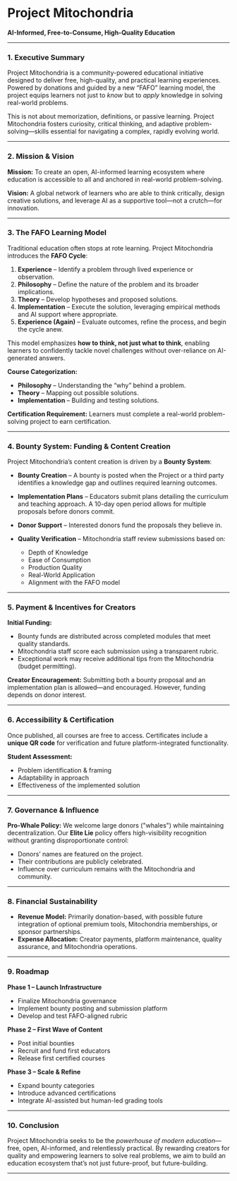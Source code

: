 # **Project Mitochondria**

**AI-Informed, Free-to-Consume, High-Quality Education**

---

### **1. Executive Summary**

Project Mitochondria is a community-powered educational initiative designed to deliver free, high-quality, and practical learning experiences. Powered by donations and guided by a new “FAFO” learning model, the project equips learners not just to *know* but to *apply* knowledge in solving real-world problems.

This is not about memorization, definitions, or passive learning. Project Mitochondria fosters curiosity, critical thinking, and adaptive problem-solving—skills essential for navigating a complex, rapidly evolving world.

---

### **2. Mission & Vision**

**Mission:**
To create an open, AI-informed learning ecosystem where education is accessible to all and anchored in real-world problem-solving.

**Vision:**
A global network of learners who are able to think critically, design creative solutions, and leverage AI as a supportive tool—not a crutch—for innovation.

---

### **3. The FAFO Learning Model**

Traditional education often stops at rote learning. Project Mitochondria introduces the **FAFO Cycle**:

1. **Experience** – Identify a problem through lived experience or observation.
2. **Philosophy** – Define the nature of the problem and its broader implications.
3. **Theory** – Develop hypotheses and proposed solutions.
4. **Implementation** – Execute the solution, leveraging empirical methods and AI support where appropriate.
5. **Experience (Again)** – Evaluate outcomes, refine the process, and begin the cycle anew.

This model emphasizes **how to think, not just what to think**, enabling learners to confidently tackle novel challenges without over-reliance on AI-generated answers.

**Course Categorization:**

* **Philosophy** – Understanding the “why” behind a problem.
* **Theory** – Mapping out possible solutions.
* **Implementation** – Building and testing solutions.

**Certification Requirement:**
Learners must complete a real-world problem-solving project to earn certification.

---

### **4. Bounty System: Funding & Content Creation**

Project Mitochondria’s content creation is driven by a **Bounty System**:

* **Bounty Creation** – A bounty is posted when the Project or a third party identifies a knowledge gap and outlines required learning outcomes.
* **Implementation Plans** – Educators submit plans detailing the curriculum and teaching approach. A 10-day open period allows for multiple proposals before donors commit.
* **Donor Support** – Interested donors fund the proposals they believe in.
* **Quality Verification** – Mitochondria staff review submissions based on:

  * Depth of Knowledge
  * Ease of Consumption
  * Production Quality
  * Real-World Application
  * Alignment with the FAFO model

---

### **5. Payment & Incentives for Creators**

**Initial Funding:**

* Bounty funds are distributed across completed modules that meet quality standards.
* Mitochondria staff score each submission using a transparent rubric.
* Exceptional work may receive additional tips from the Mitochondria (budget permitting).

**Creator Encouragement:**
Submitting both a bounty proposal and an implementation plan is allowed—and encouraged. However, funding depends on donor interest.

---

### **6. Accessibility & Certification**

Once published, all courses are free to access.
Certificates include a **unique QR code** for verification and future platform-integrated functionality.

**Student Assessment:**

* Problem identification & framing
* Adaptability in approach
* Effectiveness of the implemented solution

---

### **7. Governance & Influence**

**Pro-Whale Policy:**
We welcome large donors ("whales") while maintaining decentralization. Our **Elite Lie** policy offers high-visibility recognition without granting disproportionate control:

* Donors’ names are featured on the project.
* Their contributions are publicly celebrated.
* Influence over curriculum remains with the Mitochondria and community.

---

### **8. Financial Sustainability**

* **Revenue Model:** Primarily donation-based, with possible future integration of optional premium tools, Mitochondria memberships, or sponsor partnerships.
* **Expense Allocation:** Creator payments, platform maintenance, quality assurance, and Mitochondria operations.

---

### **9. Roadmap**

**Phase 1 – Launch Infrastructure**

* Finalize Mitochondria governance
* Implement bounty posting and submission platform
* Develop and test FAFO-aligned rubric

**Phase 2 – First Wave of Content**

* Post initial bounties
* Recruit and fund first educators
* Release first certified courses

**Phase 3 – Scale & Refine**

* Expand bounty categories
* Introduce advanced certifications
* Integrate AI-assisted but human-led grading tools

---

### **10. Conclusion**

Project Mitochondria seeks to be the *powerhouse of modern education*—free, open, AI-informed, and relentlessly practical. By rewarding creators for quality and empowering learners to solve real problems, we aim to build an education ecosystem that’s not just future-proof, but future-building.

---
